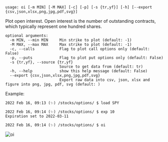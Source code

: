 ```
usage: oi [-m MIN] [-M MAX] [-c] [-p] [-s {tr,yf}] [-h] [--export {csv,json,xlsx,png,jpg,pdf,svg}]
```

Plot open interest. Open interest is the number of outstanding contracts, which typically represent one hundred shares. 

```
optional arguments:
  -m MIN, --min MIN     Min strike to plot (default: -1)
  -M MAX, --max MAX     Max strike to plot (default: -1)
  -c, --calls           Flag to plot call options only (default: False)
  -p, --puts            Flag to plot put options only (default: False)
  -s {tr,yf}, --source {tr,yf}
                        Source to get data from (default: tr)
  -h, --help            show this help message (default: False)
  --export {csv,json,xlsx,png,jpg,pdf,svg}
                        Export raw data into csv, json, xlsx and figure into png, jpg, pdf, svg (default: )
```

Example:
```
2022 Feb 16, 09:13 (✨) /stocks/options/ $ load SPY

2022 Feb 16, 09:14 (✨) /stocks/options/ $ exp 10
Expiration set to 2022-03-11

2022 Feb 16, 09:14 (✨) /stocks/options/ $ oi
```

![oi](https://user-images.githubusercontent.com/46355364/154282811-b8b7d36b-2e4e-44c0-8026-b244d97a8608.png)
